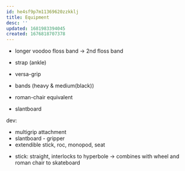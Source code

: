 ```yaml
---
id: he4sf9p7m11369620zzkklj
title: Equipment
desc: ''
updated: 1681983394045
created: 1676818707378
---
```


- longer voodoo floss band -> 2nd floss band
- strap (ankle)
- versa-grip
- bands (heavy & medium(black))

- roman-chair equivalent
- slantboard

dev:
- multigrip attachment
- slantboard - gripper
- extendible stick, roc, monopod, seat
 + stick: straight, interlocks to hyperbole
 -> combines with wheel and roman chair to skateboard